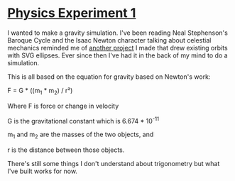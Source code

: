 # [Physics Experiment 1](https://dkallen78.github.io/physics-experiment-1/physics-exp-1.html)

I wanted to make a gravity simulation. I've been reading Neal Stephenson's Baroque
Cycle and the Isaac Newton character talking about celestial mechanics reminded me
of [another project](https://dkallen78.github.io/neo-finder/sentry/sentry.html) I
made that drew existing orbits with SVG ellipses. Ever since then I've had it in
the back of my mind to do a simulation.

This is all based on the equation for gravity based on Newton's work:

F = G * ((m<sub>1</sub> * m<sub>2</sub>) / r²)

Where F is force or change in velocity

G is the gravitational constant which is 6.674 * 10<sup>-11</sup>

m<sub>1</sub> and m<sub>2</sub> are the masses of the two objects, and

r is the distance between those objects.

There's still some things I don't understand
about trigonometry but what I've built works for now.
